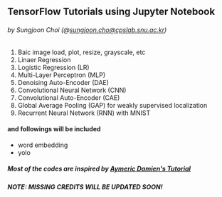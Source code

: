 ## TensorFlow Tutorials using Jupyter Notebook 
###### by Sungjoon Choi (@sungjoon.cho@cpslab.snu.ac.kr)


1. Baic image load, plot, resize, grayscale, etc
2. Linaer Regression
3. Logistic Regression (LR)
4. Multi-Layer Perceptron (MLP)
5. Denoising Auto-Encoder (DAE)
6. Convolutional Neural Network (CNN)
7. Convolutional Auto-Encoder (CAE)
8. Global Average Pooling (GAP) for weakly supervised localization 
9. Recurrent Neural Network (RNN) with MNIST

#### and followings will be included
- word embedding
- yolo

##### Most of the codes are inspired by [Aymeric Damien's Tutorial](https://github.com/aymericdamien/TensorFlow-Examples/)
##### NOTE: MISSING CREDITS WILL BE UPDATED SOON!
